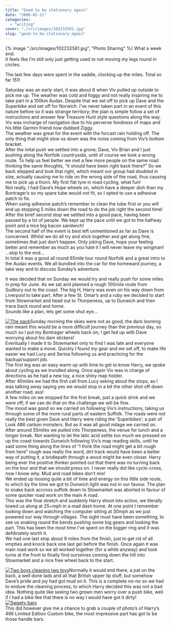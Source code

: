 ```yaml
---
title: "Good to be stationary again"
date: "2006-02-21"
categories: 
  - "writing"
cover: "./src/images/102232581.jpg"
slug: "good-to-be-stationary-again"
---
```


{% image "./src/images/102232581.jpg", "Photo Sharing" %}
What a week end.  
It feels like I’m still only just getting used to not moving my legs round in circles.

The last few days were spent in the saddle, clocking up the miles. Total so far 151!

Saturday was an early start, it was about 6 when Viv pulled up outside to pick me up. The weather was cold and foggy and not really inspiring me to take part in a 100km Audax. Despite that we set off to pick up Dave and the Superbike and set off for Norwich. I’ve never taken part in an event of this nature before so it was strange territory; the plan is simple follow a set of instructions and answer few Treasure Hunt style questions along the way.  
Viv was incharge of navigation due to his perverse fondness of maps and his little Garmin friend now dubbed Ziggy.  
The weather was great for the event with the forcast rain holding off. The only thing that might slow us down was the noise coming from Viv’s bottom bracket.  
After the inital push we settled into a grove; Dave, Viv Brian and I just pushing along the Norfolk countryside, until of course we took a wrong route. To help us feel better we met a few more people on the same road thinking the same thoughts, “it should have been right back there?” So we back stepped and took that right, which meant our group had doubled in size, actually causing me to ride on the wrong side of the road, thus causing me to pick up a thorn. My first flat tyre in road cycling, what fun!  
Not really, I had Dave’s Hope wheels on, which have a deeper dish than my Bontrager’s so my spare tube would not fit, so I opted to use a adhesive patch to fix.  
When using adhesive patch’s remember to clean the tube first or you will end up stopping 5 miles down the road to do the job right the second time!  
After the brief second stop we settled into a good pace, having been passed by a lot of people. We kept up the pace until we got to the halfway point and a nice big bacon sandwich!  
The second half of the event is best left unmentioned as far as Dave is concerned. Whilst we do all try and stick together and get along fine, sometimes that just don’t happen. Only joking Dave, hope your feeling better and remember as much as you hate it I will never leave my wingman!  
…skip to the end…  
In total it was a good all round 65mile tour round Norfolk and a great intro to the Audax events. We all bundled into the car for the homeward journey, a take way and to discuss Sunday’s adventure.

It was decided that on Sunday we would try and really push for some miles in prep for June. As we sat and planned a rough 100mile route from Sudbury out to the coast. The big H, Harry was even on his way down from Liverpool to take part. After a few St. Omar’s and a ruby we decided to start from Stowmarket and head out to Thorpeness, up to Dunwich and then trace back round and home.  
Sounds like a plan, lets get some shut eye…

[![The pack](/images/102233375_b9821b9928_m.jpg)](http://www.flickr.com/photos/funkylarma/102233375/ "Photo Sharing")Sunday morning the skies were not as good, the dark looming rain meant this would be a more difficult journey than the previous day, so much so I put my Bontrager wheels back on; I get fed up with Dave worrying about his dam stickers!  
Eventually I made it to Stowmarket only to find I was late and everyone wanted to make a move. Quickly I found my gear and we set off, to make life easier we had Lucy and Serina following us and practicing for the backup/support job.  
The first leg was an easy warm up with time to get to know Harry, we spoke about cycling as we trundled along. Once again Viv was in charge of directions as he had a new toy, a nice shiny map holder.  
After 40miles we had the first call from Lucy asking about the stops, as I was talking away saying yes we would stop in a bit the other shot off down another road; ass!  
A few miles on we stopped for the first break, just a quick drink and we were off; if we can do that on the challenge we will be fine.  
The mood was good so we carried on following Viv’s instructions, taking us through some of the more rural parts of eastern Suffolk. The roads were not really the best given Dave and Harry were riding the ‘Superbikes’; a pair of Look 486 carbon monsters. But as it was all good milage we carried on.  
After around 55miles we pulled into Thorpeness, the venue for lunch and a longer break. Not wanting to let the latic acid settle too much we pressed on up the coast towards Dunwich following Viv’s map reading skills, until he said some thing along the lines of “I think the road might get a bit rough from here” rough was really the word, dirt track would have been a better way of putting it, a bridlepath through a wood might be even closer. Harry being ever the positive thinker pointed out that there was no turning back on the tour and that we should press on. I never really did like cyclo-cross, now I know why. Mud and road bikes don’t mix!  
We ended up loosing quite a bit of time and energy on this little side route, to which by the time we got to Dunwich light was not in our favour. The plan to snake back accross suffolk down to Stowmarket was aborted in favour of some quicker road work on the main A road.  
This was the final stretch and suddenly Harry shoot into action, we literally towed us along at 25+mph in a mad dash home. At one point I remember looking down and watching the computer sitting at 30mph as we just powered our way through villages. The sight must have been something, to see us snaking round the bends pushing some big gears and looking the part. This has been the most time I’ve spent on the bigger ring and it was defdinately worth it.  
We had one last stop about 9 miles from the finish, just to get rid of all empties and knock back one last gel before the finish. Once again it was main road work so we all worked together (for a while anyway) and took turns at the front to finally find ourselves coming down the hill into Stowmarket and a nice free wheel back to the start.

[![Two boys cleaning two toys](/images/102235239_b15fa5432d_m.jpg)](http://www.flickr.com/photos/funkylarma/102235239/ "Photo Sharing")Normally it would end there, a pat on the back, a well done lads and all that British upper lip stuff, but somehow Dave’s pride and joy had got mud on it. This is a complete no-no so we had to endure the cleaning process, to which Harry decided this was not a bad idea. Nothing quite like seeing two grown men worry over a push bike, well if I had a bike like that there is no way I would have got it dirty!  
[![Sweety bars](/images/102234760_71087b3011_m.jpg)](http://www.flickr.com/photos/funkylarma/102234760/ "Photo Sharing")  
This did however give me a chance to grab a couple of photo’s of Harry’s 486 Limited Edition Custom bike, the most impressive part has got to be those handle bars.
